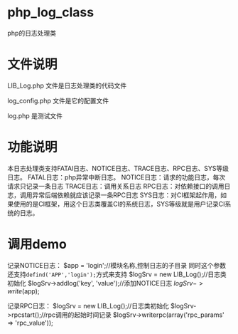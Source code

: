 # php_log_class
php的日志处理类

# 文件说明
LIB_Log.php   文件是日志处理类的代码文件

log_config.php  文件是它的配置文件

log.php   是测试文件

# 功能说明
本日志处理类支持FATAl日志、NOTICE日志、TRACE日志、RPC日志、SYS等级日志。
FATAL日志：php异常中断日志。
NOTICE日志：请求的功能日志，每次请求只记录一条日志
TRACE日志：调用关系日志
RPC日志：对依赖接口的调用日志，调用异常后端依赖就应该记录一条RPC日志
SYS日志：对CI框架起作用，如果使用的是CI框架，用这个日志类覆盖CI的系统日志，SYS等级就是用户记录CI系统的日志。

# 调用demo
记录NOTICE日志：
$app = 'login';//模块名称,控制日志的子目录 同时这个参数还支持`defind('APP','login');`方式来支持
$logSrv = new LIB_Log();//日志类初始化
$logSrv->addlog('key', 'value');//添加NOTICE日志
$logSrv->write($app);

记录RPC日志：
$logSrv = new LIB_Log();//日志类初始化
$logSrv->rpcstart();//rpc调用的起始时间记录
$logSrv->writerpc(array('rpc_params' => 'rpc_value'));



